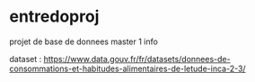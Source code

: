 # entredoproj
projet de base de donnees master 1 info

dataset :
https://www.data.gouv.fr/fr/datasets/donnees-de-consommations-et-habitudes-alimentaires-de-letude-inca-2-3/
